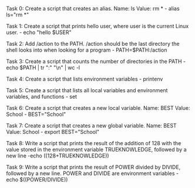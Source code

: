 Task 0: Create a script that creates an alias.
Name: ls
Value: rm * - alias ls="rm *"

Task 1: Create a script that prints hello user, where user is the current Linux user. - echo "hello $USER"

Task 2: Add /action to the PATH. /action should be the last directory the shell looks into when looking for a program - PATH=$PATH:/action

Task 3: Create a script that counts the number of directories in the PATH - echo $PATH | tr ":" "\n" | wc -l

Task 4: Create a script that lists environment variables - printenv

Task 5: Create a script that lists all local variables and environment variables, and functions - set

Task 6: Create a script that creates a new local variable.
Name: BEST
Value: School - BEST="School"

Task 7: Create a script that creates a new global variable.
Name: BEST
Value: School - export BEST="School"

Task 8: Write a script that prints the result of the addition of 128 with the value stored in the environment variable TRUEKNOWLEDGE, followed by a new line -echo ((128+TRUEKNOWLEDGE))

Task 9: Write a script that prints the result of POWER divided by DIVIDE, followed by a new line.
POWER and DIVIDE are environment variables - echo $((POWER/DIVIDE))
